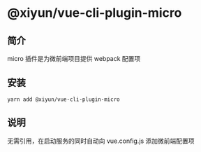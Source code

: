 # @xiyun/vue-cli-plugin-micro

## 简介
micro 插件是为微前端项目提供 webpack 配置项

## 安装

```shell
yarn add @xiyun/vue-cli-plugin-micro
```

## 说明
无需引用，在启动服务的同时自动向 vue.config.js 添加微前端配置项

